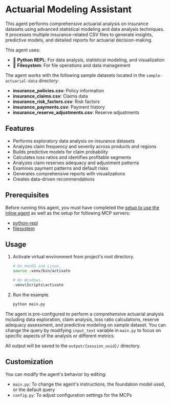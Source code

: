 # Actuarial Modeling Assistant

This agent performs comprehensive actuarial analysis on insurance datasets using advanced statistical modeling and data analysis techniques. It processes multiple insurance-related CSV files to generate insights, predictive models, and detailed reports for actuarial decision-making.

This agent uses:

- 🐍 **Python REPL**: For data analysis, statistical modeling, and visualization
- 📁 **Filesystem**: For file operations and data management

The agent works with the following sample datasets located in the `sample-actuarial-data` directory:

- **insurance_policies.csv**: Policy information
- **insurance_claims.csv**: Claims data
- **insurance_risk_factors.csv**: Risk factors
- **insurance_payments.csv**: Payment history
- **insurance_reserve_adjustments.csv**: Reserve adjustments

## Features

- Performs exploratory data analysis on insurance datasets
- Analyzes claim frequency and severity across products and regions
- Builds predictive models for claim probability
- Calculates loss ratios and identifies profitable segments
- Analyzes claim reserves adequacy and adjustment patterns
- Examines payment patterns and default risks
- Generates comprehensive reports with visualizations
- Creates data-driven recommendations

## Prerequisites

Before running this agent, you must have completed the [setup to use the inline agent](../../mcp_servers) as well as the setup for following MCP servers:

- [python-repl](../../mcp_servers/python-repl)
- [filesystem](../../mcp_servers/filesystem)

## Usage

1. Activate virtual environment from project's root directory.

   ```bash
   # On macOS and Linux.
   source .venv/bin/activate
   ```

   ```bash
   # On Windows.
   .venv\Scripts\activate
   ```

2. Run the example.

   ```bash
   python main.py
   ```

The agent is pre-configured to perform a comprehensive actuarial analysis including data exploration, claim analysis, loss ratio calculations, reserve adequacy assessment, and predictive modeling on sample dataset. You can change the query by modifying `input_text` variable in `main.py` to focus on specific aspects of the analysis or different metrics.

All output will be saved to the `output/{session_uuid}/` directory.

## Customization

You can modify the agent's behavior by editing:

- `main.py`: To change the agent's instructions, the foundation model used, or the default query
- `config.py`: To adjust configuration settings for the MCPs
